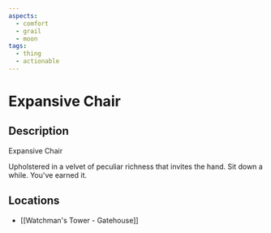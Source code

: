 ```yaml
---
aspects:
  - comfort
  - grail
  - moon
tags:
  - thing
  - actionable
---
```


# Expansive Chair

## Description
Expansive Chair

Upholstered in a velvet of peculiar richness that invites the hand. Sit down a while. You've earned it.
## Locations
- [[Watchman's Tower - Gatehouse]]